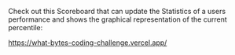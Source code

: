 Check out this Scoreboard that can update the Statistics of a users performance and shows the graphical representation of the current percentile:

https://what-bytes-coding-challenge.vercel.app/
